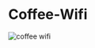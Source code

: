 # Coffee-Wifi

![coffee wifi](https://user-images.githubusercontent.com/63019595/148347539-de3bbb5c-9ab1-4e1a-9480-d613f22dbc50.png)
